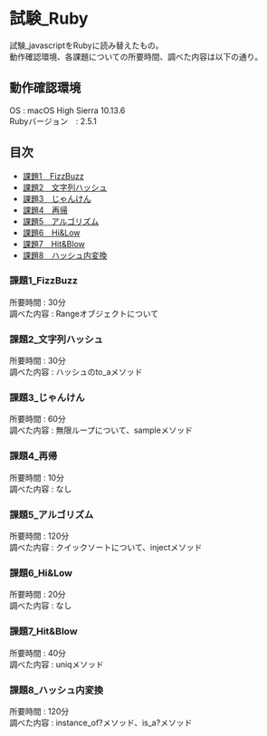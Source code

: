 # 試験_Ruby
試験_javascriptをRubyに読み替えたもの。  
動作確認環境、各課題についての所要時間、調べた内容は以下の通り。　　
  
  
## 動作確認環境
OS : macOS High Sierra 10.13.6  
Rubyバージョン　: 2.5.1

## 目次
- [課題1　FizzBuzz](#課題1_FizzBuzz)
- [課題2　文字列ハッシュ](#課題2_文字列ハッシュ)
- [課題3　じゃんけん](#課題3_じゃんけん)
- [課題4　再帰](#課題4_再帰)
- [課題5　アルゴリズム](#課題5_アルゴリズム)
- [課題6　Hi&Low](#課題6_Hi&Low)
- [課題7　Hit&Blow](#課題7_Hit&Blow)
- [課題8　ハッシュ内変換](#課題8_ハッシュ内変換)

### 課題1_FizzBuzz
所要時間 : 30分  
調べた内容 : Rangeオブジェクトについて

### 課題2_文字列ハッシュ
所要時間 : 30分  
調べた内容 : ハッシュのto_aメソッド

### 課題3_じゃんけん
所要時間 : 60分  
調べた内容 : 無限ループについて、sampleメソッド

### 課題4_再帰
所要時間 : 10分  
調べた内容 : なし

### 課題5_アルゴリズム
所要時間 : 120分  
調べた内容 : クイックソートについて、injectメソッド

### 課題6_Hi&Low
所要時間 : 20分  
調べた内容 : なし

### 課題7_Hit&Blow
所要時間 : 40分  
調べた内容 : uniqメソッド

### 課題8_ハッシュ内変換
所要時間 : 120分  
調べた内容 : instance_of?メソッド、is_a?メソッド
